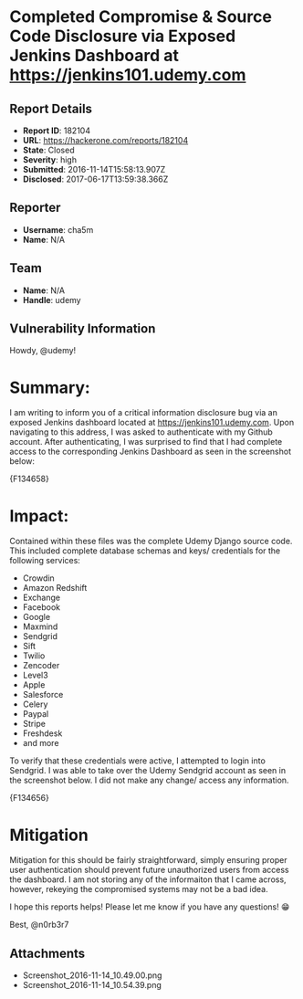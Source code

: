 # Completed Compromise & Source Code Disclosure via Exposed Jenkins Dashboard at https://jenkins101.udemy.com

## Report Details
- **Report ID**: 182104
- **URL**: https://hackerone.com/reports/182104
- **State**: Closed
- **Severity**: high
- **Submitted**: 2016-11-14T15:58:13.907Z
- **Disclosed**: 2017-06-17T13:59:38.366Z

## Reporter
- **Username**: cha5m
- **Name**: N/A

## Team
- **Name**: N/A
- **Handle**: udemy

## Vulnerability Information
Howdy, @udemy!

Summary:
=======
I am writing to inform you of a critical information disclosure bug via an exposed Jenkins dashboard located at https://jenkins101.udemy.com. Upon navigating to this address, I was asked to authenticate with my Github account. After authenticating, I was surprised to find that I had complete access to the corresponding Jenkins Dashboard as seen in the screenshot below:

{F134658}

Impact:
=====
Contained within these files was the complete Udemy Django source code. This included complete database schemas and keys/ credentials for the following services:

* Crowdin
* Amazon Redshift
* Exchange
* Facebook
* Google
* Maxmind
* Sendgrid
* Sift
* Twilio
* Zencoder
* Level3
* Apple
* Salesforce
* Celery
* Paypal
* Stripe
* Freshdesk
* and more

To verify that these credentials were active, I attempted to login into Sendgrid. I was able to take over the Udemy Sendgrid account as seen in the screenshot below. I did not make any change/ access any information.

{F134656}

Mitigation
=====

Mitigation for this should be fairly straightforward, simply ensuring proper user authentication should prevent future unauthorized users from access the dashboard. I am not storing any of the informaiton that I came across, however, rekeying the compromised systems may not be a bad idea.

I hope this reports helps! Please let me know if you have any questions! 😁

Best,
@n0rb3r7

## Attachments
- Screenshot_2016-11-14_10.49.00.png
- Screenshot_2016-11-14_10.54.39.png
